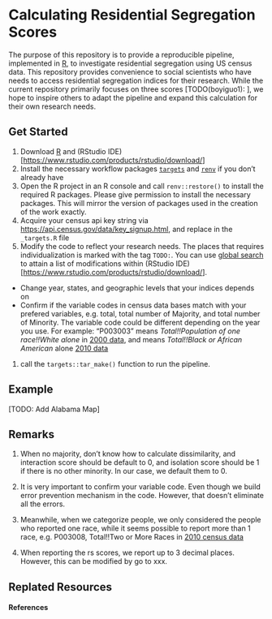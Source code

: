 
<!-- README.md is generated from README.Rmd. Please edit that file -->

# Calculating Residential Segregation Scores

The purpose of this repository is to provide a reproducible pipeline,
implemented in [R](https://www.r-project.org/), to investigate
residential segregation using US census data. This repository provides
convenience to social scientists who have needs to access residential
segregation indices for their research. While the current repository
primarily focuses on three scores \[TODO(boyiguo1): \], we hope to
inspire others to adapt the pipeline and expand this calculation for
their own research needs.

## Get Started

1.  Download [R](https://www.r-project.org/) and (RStudio
    IDE)\[<https://www.rstudio.com/products/rstudio/download/>\]
2.  Install the necessary workflow packages
    [`targets`](https://cran.r-project.org/web/packages/targets/index.html)
    and [`renv`](https://rstudio.github.io/renv/articles/renv.html) if
    you don’t already have
3.  Open the R project in an R console and call `renv::restore()` to
    install the required R packages. Please give permission to install
    the necessary packages. This will mirror the version of packages
    used in the creation of the work exactly.
4.  Acquire your census api key string via
    <https://api.census.gov/data/key_signup.html>, and replace in the
    `_targets.R` file
5.  Modify the code to reflect your research needs. The places that
    requires individualization is marked with the tag `TODO:`. You can
    use [global
    search](https://support.rstudio.com/hc/en-us/articles/200710523-Navigating-Code)
    to attain a list of modifications within (RStudio
    IDE)\[<https://www.rstudio.com/products/rstudio/download/>\].

-   Change year, states, and geographic levels that your indices depends
    on
-   Confirm if the variable codes in census data bases match with your
    prefered variables, e.g. total, total number of Majority, and total
    number of Minority. The variable code could be different depending
    on the year you use. For example: “P003003” means *Total!!Population
    of one race!!White alone* in [2000
    data](https://api.census.gov/data/2000/dec/sf1/variables.html), and
    means *Total!!Black or African American* alone [2010
    data](https://api.census.gov/data/2010/dec/sf1/variables.html)

1.  call the `targets::tar_make()` function to run the pipeline.

## Example

\[TODO: Add Alabama Map\]

## Remarks

1.  When no majority, don’t know how to calculate dissimilarity, and
    interaction score should be default to 0, and isolation score should
    be 1 if there is no other minority. In our case, we default them
    to 0.

2.  It is very important to confirm your variable code. Even though we
    build error prevention mechanism in the code. However, that doesn’t
    eliminate all the errors.

3.  Meanwhile, when we categorize people, we only considered the people
    who reported one race, while it seems possible to report more than 1
    race, e.g. P003008, Total!!Two or More Races in [2010 census
    data](https://api.census.gov/data/2010/dec/sf1/variables.html)

4.  When reporting the rs scores, we report up to 3 decimal places.
    However, this can be modified by go to xxx. <!-- badges: start -->
    <!-- badges: end -->

## Replated Resources

#### References

